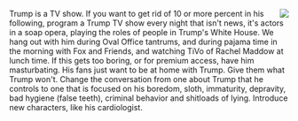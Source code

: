 <img src="http://scripting.com/images/2020/02/29/repubs.png" border="0" align="right">Trump is a TV show. If you want to get rid of 10 or more percent in his following, program a Trump TV show every night that isn't news, it's actors in a soap opera, playing the roles of people in Trump's White House. We hang out with him during Oval Office tantrums, and during pajama time in the morning with Fox and Friends, and watching TiVo of Rachel Maddow at lunch time. If this gets too boring, or for premium access, have him masturbating. His fans just want to be at home with Trump. Give them what Trump won't. Change the conversation from one about Trump that he controls to one that is focused on his boredom, sloth, immaturity, depravity, bad hygiene (false teeth), criminal behavior and shitloads of lying. Introduce new characters, like his cardiologist.
